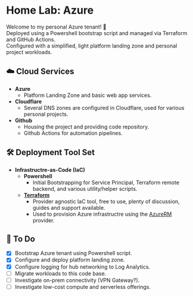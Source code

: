 # Home Lab: Azure

Welcome to my personal Azure tenant! :wave:  
Deployed using a Powershell bootstrap script and managed via Terraform and GitHub Actions.  
Configured with a simplified, light platform landing zone and personal project workloads.  

## :cloud: Cloud Services

- **Azure**
  - Platform Landing Zone and basic web app services.
- **Cloudflare**
  - Several DNS zones are configured in Cloudflare, used for various personal projects.
- **Github**
  - Housing the project and providing code repository.
  - Github Actions for automation pipelines.

## :hammer_and_wrench: Deployment Tool Set

- **Infrastructre-as-Code (IaC)**
  - **Powershell**
    - Initial Bootstrapping for Service Principal, Terraform remote backend, and various utility/helper scripts.
  - **[Terraform](https://www.terraform.io/)**
    - Provider agnostic IaC tool, free to use, plenty of discussion, guides and support available.
    - Used to provision Azure infrastructre using the [AzureRM](https://registry.terraform.io/providers/hashicorp/azurerm) provider.

## :memo: To Do

- [x] Bootstrap Azure tenant using Powershell script. 
- [x] Configure and deploy platform landing zone. 
- [x] Configure logging for hub networking to Log Analytics. 
- [ ] Migrate workloads to this code base. 
- [ ] Investigate on-prem connectivity (VPN Gateway?). 
- [ ] Investigate low-cost compute and serverless offerings. 

